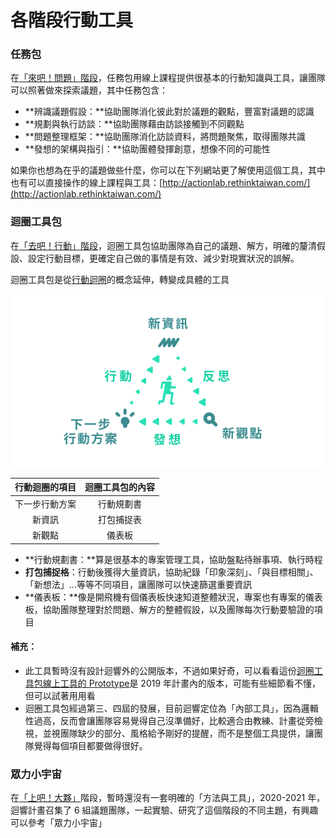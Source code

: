 # 各階段行動工具

### 任務包

在[「來吧！問題」階段](hang-dong-jia-gou-she-ji/lai-ba-wen-ti-suo-you-hang-dong-shi-wu-yi-ju-ti-an.md)，任務包用線上課程提供很基本的行動知識與工具，讓團隊可以照著做來探索議題，其中任務包含：

* **辨識議題假設：**協助團隊消化彼此對於議題的觀點，豐富對議題的認識
* **規劃與執行訪談：**協助團隊藉由訪談接觸到不同觀點
* **問題整理框架：**協助團隊消化訪談資料，將問題聚焦，取得團隊共識
* **發想的架構與指引：**協助團體發揮創意，想像不同的可能性

如果你也想為在乎的議題做些什麼，你可以在下列網站更了解使用這個工具，其中也有可以直接操作的線上課程與工具：[http://actionlab.rethinktaiwan.com/](http://actionlab.rethinktaiwan.com/)  


### **迴圈工具包**

在[「去吧！行動」階段](hang-dong-jia-gou-she-ji/qu-ba-hang-dong-wan-mei-hang-dong-gen-ben-bu-cun-zai-die-dai-you-hua-shi-zhi-wan-zheng.md)，迴圈工具包協助團隊為自己的議題、解方，明確的釐清假設、設定行動目標，更確定自己做的事情是有效、減少對現實狀況的誤解。

迴圈工具包是從[行動迴圈](hang-dong-hui-quan.md)的概念延伸，轉變成具體的工具

![](../../.gitbook/assets/action-loop-ee2b8cd4319f1a27b70825081ded77d9.svg)

| 行動迴圈的項目 | 迴圈工具包的內容 |
| :---: | :---: |
| 下一步行動方案 | 行動規劃書 |
| 新資訊 | 打包捕捉表 |
| 新觀點 | 儀表板 |

* **行動規劃書：**算是很基本的專案管理工具，協助盤點待辦事項、執行時程
* **打包捕捉格**：行動後獲得大量資訊，協助紀錄「印象深刻」、「與目標相關」、「新想法」...等等不同項目，讓團隊可以快速篩選重要資訊
* **儀表板：**像是開飛機有個儀表板快速知道整體狀況，專案也有專案的儀表板，協助團隊整理對於問題、解方的整體假設，以及團隊每次行動要驗證的項目

#### 補充：

* 此工具暫時沒有設計迴響外的公開版本，不過如果好奇，可以看看這份[迴圈工具包線上工具的 Prototype](https://rethinktaiwan2027.wixsite.com/rethinktaiwantool)是 2019 年計畫內的版本，可能有些細節看不懂，但可以試著用用看
* 迴圈工具包經過第三、四屆的發展，目前迴響定位為「內部工具」，因為邏輯性過高，反而會讓團隊容易覺得自己沒準備好，比較適合由教練、計畫從旁檢視，並視團隊缺少的部分、風格給予剛好的提醒，而不是整個工具提供，讓團隊覺得每個項目都要做得很好。

### **眾力小宇宙**

在[「上吧！大夥」](hang-dong-jia-gou-she-ji/shang-ba-da-huo-wo-you-de-shi-jing-yan-xia-yi-bu-jiu-shi-zhong-fu-jiu-shi-lei-ji-jiu-shi-zai-chuai.md)階段，暫時還沒有一套明確的「方法與工具」，2020-2021 年，迴響計畫召集了 6 組議題團隊，一起實驗、研究了這個階段的不同主題，有興趣可以參考「眾力小宇宙」

